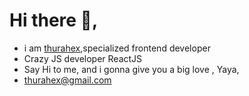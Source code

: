 # Hi there 👋, 
- i am [thurahex](https://strong-brioche-4edcc4.netlify.app/),specialized frontend developer
- Crazy JS developer ReactJS
- Say Hi to me, and i gonna give you a big love , Yaya,
- thurahex@gmail.com





<!--
**thurahex/thurahex** is a ✨ _special_ ✨ repository because its `README.md` (this file) appears on your GitHub profile.

Here are some ideas to get you started:

- 🔭 I’m currently working on ...
- 🌱 I’m currently learning ...
- 👯 I’m looking to collaborate on ...
- 🤔 I’m looking for help with ...
- 💬 Ask me about ...
- 📫 How to reach me: ...
- 😄 Pronouns: ...
- ⚡ Fun fact: ...
-->
